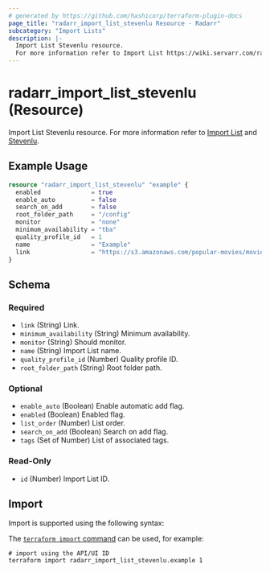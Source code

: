 ```yaml
---
# generated by https://github.com/hashicorp/terraform-plugin-docs
page_title: "radarr_import_list_stevenlu Resource - Radarr"
subcategory: "Import Lists"
description: |-
  Import List Stevenlu resource.
  For more information refer to Import List https://wiki.servarr.com/radarr/settings#import-lists and Stevenlu https://wiki.servarr.com/radarr/supported#stevenluimport.
---
```


# radarr_import_list_stevenlu (Resource)

<!-- subcategory:Import Lists -->
Import List Stevenlu resource.
For more information refer to [Import List](https://wiki.servarr.com/radarr/settings#import-lists) and [Stevenlu](https://wiki.servarr.com/radarr/supported#stevenluimport).

## Example Usage

```terraform
resource "radarr_import_list_stevenlu" "example" {
  enabled              = true
  enable_auto          = false
  search_on_add        = false
  root_folder_path     = "/config"
  monitor              = "none"
  minimum_availability = "tba"
  quality_profile_id   = 1
  name                 = "Example"
  link                 = "https://s3.amazonaws.com/popular-movies/movies.json"
}
```

<!-- schema generated by tfplugindocs -->
## Schema

### Required

- `link` (String) Link.
- `minimum_availability` (String) Minimum availability.
- `monitor` (String) Should monitor.
- `name` (String) Import List name.
- `quality_profile_id` (Number) Quality profile ID.
- `root_folder_path` (String) Root folder path.

### Optional

- `enable_auto` (Boolean) Enable automatic add flag.
- `enabled` (Boolean) Enabled flag.
- `list_order` (Number) List order.
- `search_on_add` (Boolean) Search on add flag.
- `tags` (Set of Number) List of associated tags.

### Read-Only

- `id` (Number) Import List ID.

## Import

Import is supported using the following syntax:

The [`terraform import` command](https://developer.hashicorp.com/terraform/cli/commands/import) can be used, for example:

```shell
# import using the API/UI ID
terraform import radarr_import_list_stevenlu.example 1
```
